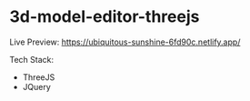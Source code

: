 # 3d-model-editor-threejs

Live Preview: https://ubiquitous-sunshine-6fd90c.netlify.app/


Tech Stack: 
- ThreeJS
- JQuery
